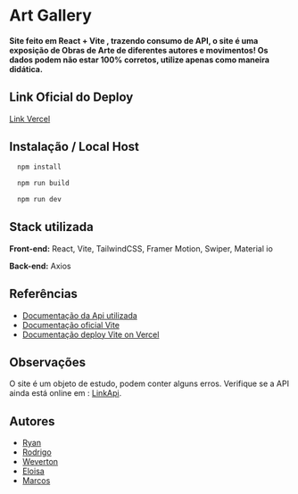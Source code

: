 
#   Art Gallery

#### Site feito em React + Vite , trazendo consumo de API, o site é uma exposição de Obras de Arte de diferentes autores e movimentos! Os dados podem não estar 100% corretos, utilize apenas como maneira didática.




## Link Oficial do Deploy

[Link Vercel](https://art-gallery-5dgm.vercel.app/)




## Instalação / Local Host

```bash
  npm install
```

```bash
  npm run build
```
    
```bash
  npm run dev
```
## Stack utilizada

**Front-end:** React, Vite, TailwindCSS, Framer Motion, Swiper, Material io

**Back-end:** Axios


## Referências

 - [Documentação da Api utilizada](https://github.com/WevertonSPWOS/api-obrasArtes)
 - [Documentação oficial Vite](https://vitejs.dev/guide/)
- [Documentação deploy Vite on Vercel](https://vercel.com/docs/frameworks/vite)


## Observações

O site é um objeto de estudo, podem conter alguns erros. Verifique se a API ainda está online em : [LinkApi](https://rapidapi.com/WevertonSPWOS/api/api-obraartes).

## Autores

- [Ryan](https://github.com/ryanNS3/)
- [Rodrigo](https://github.com/Rodriguou)
- [Weverton](https://github.com/WevertonSPWOS/)
- [Eloisa](https://github.com/eloisalaurentino)
- [Marcos](https://github.com/gitmvfs/)
